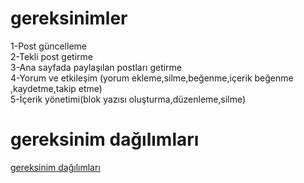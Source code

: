 # gereksinimler
1-Post güncelleme				
2-Tekli post getirme				
3-Ana sayfada paylaşılan postları getirme				
4-Yorum ve etkileşim		(yorum ekleme,silme,beğenme,içerik beğenme ,kaydetme,takip etme)		
5-İçerik yönetimi(blok yazısı oluşturma,düzenleme,silme)				
# gereksinim dağılımları
				
[gereksinim dağılımları](https://github.com/Buketttt/gereksinimler/commit/0c4b245c39f75c7e32ff3108e57479588cea7856)
